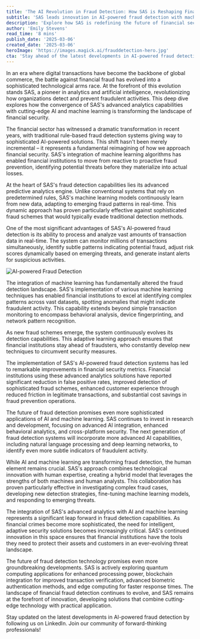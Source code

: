 ```yaml
---
title: 'The AI Revolution in Fraud Detection: How SAS is Reshaping Financial Security'
subtitle: 'SAS leads innovation in AI-powered fraud detection with machine learning and predictive analytics'
description: 'Explore how SAS is redefining the future of financial security through AI-powered fraud detection. Discover the innovative techniques that combine machine learning and predictive analytics to combat fraud effectively.'
author: 'Emily Stevens'
read_time: '8 mins'
publish_date: '2025-03-06'
created_date: '2025-03-06'
heroImage: 'https://images.magick.ai/frauddetection-hero.jpg'
cta: 'Stay ahead of the latest developments in AI-powered fraud detection - follow us on LinkedIn for regular updates on how technology is reshaping financial security.'
---
```


In an era where digital transactions have become the backbone of global commerce, the battle against financial fraud has evolved into a sophisticated technological arms race. At the forefront of this evolution stands SAS, a pioneer in analytics and artificial intelligence, revolutionizing how organizations detect and prevent fraudulent activities. This deep dive explores how the convergence of SAS's advanced analytics capabilities with cutting-edge AI and machine learning is transforming the landscape of financial security.

The financial sector has witnessed a dramatic transformation in recent years, with traditional rule-based fraud detection systems giving way to sophisticated AI-powered solutions. This shift hasn't been merely incremental – it represents a fundamental reimagining of how we approach financial security. SAS's integration of machine learning algorithms has enabled financial institutions to move from reactive to proactive fraud prevention, identifying potential threats before they materialize into actual losses.

At the heart of SAS's fraud detection capabilities lies its advanced predictive analytics engine. Unlike conventional systems that rely on predetermined rules, SAS's machine learning models continuously learn from new data, adapting to emerging fraud patterns in real-time. This dynamic approach has proven particularly effective against sophisticated fraud schemes that would typically evade traditional detection methods.

One of the most significant advantages of SAS's AI-powered fraud detection is its ability to process and analyze vast amounts of transaction data in real-time. The system can monitor millions of transactions simultaneously, identify subtle patterns indicating potential fraud, adjust risk scores dynamically based on emerging threats, and generate instant alerts for suspicious activities.

![AI-powered Fraud Detection](https://i.magick.ai/PIXE/1738406181100_magick_img.webp)

The integration of machine learning has fundamentally altered the fraud detection landscape. SAS's implementation of various machine learning techniques has enabled financial institutions to excel at identifying complex patterns across vast datasets, spotting anomalies that might indicate fraudulent activity. This capability extends beyond simple transaction monitoring to encompass behavioral analysis, device fingerprinting, and network pattern recognition.

As new fraud schemes emerge, the system continuously evolves its detection capabilities. This adaptive learning approach ensures that financial institutions stay ahead of fraudsters, who constantly develop new techniques to circumvent security measures.

The implementation of SAS's AI-powered fraud detection systems has led to remarkable improvements in financial security metrics. Financial institutions using these advanced analytics solutions have reported significant reduction in false positive rates, improved detection of sophisticated fraud schemes, enhanced customer experience through reduced friction in legitimate transactions, and substantial cost savings in fraud prevention operations.

The future of fraud detection promises even more sophisticated applications of AI and machine learning. SAS continues to invest in research and development, focusing on advanced AI integration, enhanced behavioral analytics, and cross-platform security. The next generation of fraud detection systems will incorporate more advanced AI capabilities, including natural language processing and deep learning networks, to identify even more subtle indicators of fraudulent activity.

While AI and machine learning are transforming fraud detection, the human element remains crucial. SAS's approach combines technological innovation with human expertise, creating a hybrid model that leverages the strengths of both machines and human analysts. This collaboration has proven particularly effective in investigating complex fraud cases, developing new detection strategies, fine-tuning machine learning models, and responding to emerging threats.

The integration of SAS's advanced analytics with AI and machine learning represents a significant leap forward in fraud detection capabilities. As financial crimes become more sophisticated, the need for intelligent, adaptive security solutions becomes increasingly critical. SAS's continued innovation in this space ensures that financial institutions have the tools they need to protect their assets and customers in an ever-evolving threat landscape.

The future of fraud detection technology promises even more groundbreaking developments. SAS is actively exploring quantum computing applications for enhanced processing power, blockchain integration for improved transaction verification, advanced biometric authentication methods, and edge computing for faster response times. The landscape of financial fraud detection continues to evolve, and SAS remains at the forefront of innovation, developing solutions that combine cutting-edge technology with practical application.

Stay updated on the latest developments in AI-powered fraud detection by following us on LinkedIn. Join our community of forward-thinking professionals!